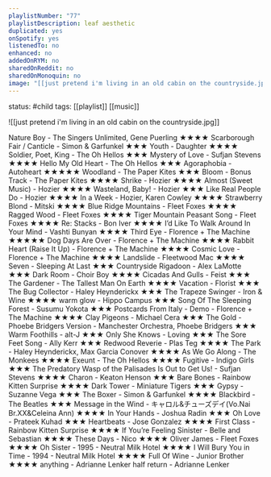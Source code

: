 ```yaml
---
playlistNumber: "77"
playlistDescription: leaf aesthetic
duplicated: yes
onSpotify: yes
listenedTo: no
enhanced: no
addedOnRYM: no
sharedOnReddit: no
sharedOnMonoquin: no
image: "[[just pretend i'm living in an old cabin on the countryside.jpg]]"
---
```

status: #child 
tags: [[playlist]] [[music]] 

![[just pretend i'm living in an old cabin on the countryside.jpg]]

Nature Boy - The Singers Unlimited, Gene Puerling ★★★★
Scarborough Fair / Canticle - Simon & Garfunkel ★★★
Youth - Daughter ★★★★
Soldier, Poet, King - The Oh Hellos ★★★
Mystery of Love - Sufjan Stevens ★★★★
Hello My Old Heart - The Oh Hellos ★★★
Agoraphobia - Autoheart ★★★★★
Woodland - The Paper Kites ★★★
Bloom - Bonus Track - The Paper Kites ★★★★
Shrike - Hozier ★★★★
Almost (Sweet Music) - Hozier ★★★★
Wasteland, Baby! - Hozier ★★★
Like Real People Do - Hozier ★★★★
In a Week - Hozier, Karen Cowley ★★★★
Strawberry Blond - Mitski ★★★★
Blue Ridge Mountains - Fleet Foxes ★★★★
Ragged Wood - Fleet Foxes ★★★★
Tiger Mountain Peasant Song - Fleet Foxes ★★★★
Re: Stacks - Bon Iver ★★★★
I’d Like To Walk Around In Your Mind - Vashti Bunyan ★★★★
Third Eye - Florence + The Machine ★★★★★
Dog Days Are Over - Florence + The Machine ★★★★
Rabbit Heart (Raise It Up) - Florence + The Machine ★★★★
Cosmic Love - Florence + The Machine ★★★★
Landslide - Fleetwood Mac ★★★★
Seven - Sleeping At Last ★★★
Countryside Rigadoon - Alex LaMotte ★★★
Dark Room - Choir Boy ★★★★
Cicadas And Gulls - Feist ★★★
The Gardener - The Tallest Man On Earth ★★★★
Vacation - Florist ★★★
The Bug Collector - Haley Heynderickx ★★★
The Trapeze Swinger - Iron & Wine ★★★★
warm glow - Hippo Campus ★★★
Song Of The Sleeping Forest - Susumu Yokota ★★★
Postcards From Italy - Demo - Florence + The Machine ★★★★
Clay Pigeons - Michael Cera ★★★
The Gold - Phoebe Bridgers Version - Manchester Orchestra, Phoebe Bridgers ★★★
Warm Foothills - alt-J ★★★
Only She Knows - Loving ★★★
The Sore Feet Song - Ally Kerr ★★★
Redwood Reverie - Plas Teg ★★★★
The Park - Haley Heynderickx, Max Garcia Conover ★★★★
As We Go Along - The Monkees ★★★★
Exeunt - The Oh Hellos ★★★★
Fugitive - Indigo Girls ★★★
The Predatory Wasp of the Palisades Is Out to Get Us! - Sufjan Stevens ★★★★
Charon - Keaton Henson ★★★
Bare Bones - Rainbow Kitten Surprise ★★★★
Dark Tower - Miniature Tigers ★★★
Gypsy - Suzanne Vega ★★★
The Boxer - Simon & Garfunkel ★★★★
Blackbird - The Beatles ★★★
Message in the Wind - キャロル&チューズデイ(Vo.Nai Br.XX&Celeina Ann) ★★★★
In Your Hands - Joshua Radin ★★★
Oh Love - Prateek Kuhad ★★★
Heartbeats - Jose Gonzalez ★★★★
First Class - Rainbow Kitten Surprise ★★★★
If You’re Feeling Sinister - Belle and Sebastian ★★★★
These Days - Nico ★★★★
Oliver James - Fleet Foxes ★★★★
Oh Sister - 1995 - Neutral Milk Hotel ★★★★
I Will Bury You in Time - 1994 - Neutral Milk Hotel ★★★★
Full Of Wine - Junior Brother ★★★★
anything - Adrianne Lenker
half return - Adrianne Lenker

